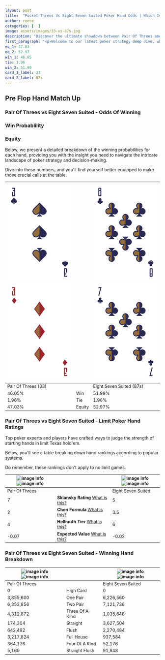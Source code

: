 ```yaml
---
layout: post
title:  "Pocket Threes Vs Eight Seven Suited Poker Hand Odds | Which Is The Better Hand In Poker? A Complete Guide"
author: reece
categories: [  ]
image: assets/images/33-vs-87s.jpg
description: "Discover the ultimate showdown between Pair Of Threes and Eight Seven Suited in poker! Uncover the odds, strategies, and scenarios where one hand triumphs over the other. Get ready to up your poker game with this thrilling analysis."
first_paragraph: "<p>Welcome to our latest poker strategy deep dive, where we're pitting two distinct hands against each other in a high-stakes showdown: Pair Of Threes vs Eight Seven Suited.</p><p>In the dynamic world of poker, every decision counts, and knowing which hand holds the upper hand is key to your success at the table.</p><p>In this article, we'll dissect these two hands, explore the scenarios where one dominates the other, and equip you with the knowledge to make strategic choices that can tip the odds in your favor.</p><p>Get ready to unravel the intriguing dynamics of these poker hands and elevate your game to new heights.</p>"
eq_1: 47.03
eq_2: 52.97
win_1: 46.05
tie: 1.96
win_2: 51.99
card_1_label: 33
card_2_label: 87s
---
```




[comment]: # (sp0)

## Pre Flop Hand Match Up

<div class="table hand-ratings" markdown="1"> 



### Pair Of Threes vs Eight Seven Suited - Odds Of Winning


  
<div class="row graphs"> 
<div class="col-lg-6">
    <h3>Win Probablility</h3>
    <canvas id="WinChart"></canvas>
</div>
<div class="col-lg-6">
    <h3>Equity</h3>
    <canvas id="EquityChart"></canvas>
</div>
</div>

  Below, we present a detailed breakdown of the winning probabilities for each hand, providing you with the insight you need to navigate the intricate landscape of poker strategy and decision-making. 

Dive into these numbers, and you'll find yourself better equipped to make those crucial calls at the table.


    
| ![image info](assets/images/hand1/3.png) ![image info](assets/images/hand1/3o.png) |  | ![image info](assets/images/hand2/8.png) ![image info](assets/images/hand2/7.png) |
| -------- | -------- | -------- |
| Pair Of Threes (33) |  | Eight Seven Suited (87s) |
| 46.05% | Win | 51.99% |
| 1.96% | Tie | 1.96% |
| 47.03% | Equity | 52.97% |




[comment]: # (sp1)



### Pair Of Threes vs Eight Seven Suited - Limit Poker Hand Ratings

Top poker experts and players have crafted ways to judge the strength of starting hands in limit Texas hold'em. 

Below, you'll see a table breaking down hand rankings according to popular systems. 

Do remember, these rankings don't apply to no limit games.


    
| ![image info](https://www.riverpairs.com/assets/images/hand1/3.png) ![image info](https://www.riverpairs.com/assets/images/hand1/3o.png) |  | ![image info](https://www.riverpairs.com/assets/images/hand2/8.png) ![image info](https://www.riverpairs.com/assets/images/hand2/7.png) |
| -------- | -------- | -------- |
| Pair Of Threes |  | Eight Seven Suited |
| 7 | **Sklansky Rating** [What is this?](/sklansky-rating-explained) | 5 |
| 2 | **Chen Formula** [What is this?](/chen-formula-explained) | 3.5 |
| 4 | **Hellmuth Tier** [What is this?](/Hellmuth-tier-explained) | 6 |
| -0.07 | **Expected Value** [What is this?](/expected-value-explained) | -0.02 |




[comment]: # (sp2)



### Pair Of Threes vs Eight Seven Suited - Winning Hand Breakdown


    
| ![image info](https://www.riverpairs.com/assets/images/hand1/3.png) ![image info](https://www.riverpairs.com/assets/images/hand1/3o.png) |  | ![image info](https://www.riverpairs.com/assets/images/hand2/8.png) ![image info](https://www.riverpairs.com/assets/images/hand2/7.png) |
| -------- | -------- | -------- |
| Pair Of Threes |  | Eight Seven Suited |
| 0 | High Card | 0 |
| 3,855,600 | One Pair | 6,226,560 |
| 6,353,856 | Two Pair | 7,121,736 |
| 4,312,872 | Three Of A Kind | 1,035,648 |
| 174,204 | Straight | 3,627,504 |
| 642,492 | Flush | 2,270,484 |
| 3,217,824 | Full House | 937,584 |
| 364,176 | Four Of A Kind | 52,176 |
| 5,160 | Straight Flush | 91,848 |




[comment]: # (sp3)



</div>

[comment]: # (sp4)



[comment]: # (sp5)

